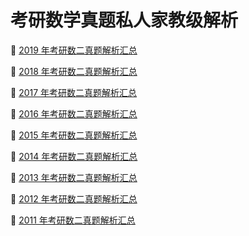 # 考研数学真题私人家教级解析

📖 [2019 年考研数二真题解析汇总](https://zhaokaifeng.com/?page_id=10824)

📖 [2018 年考研数二真题解析汇总](https://zhaokaifeng.com/?page_id=10820)

📖 [2017 年考研数二真题解析汇总](https://zhaokaifeng.com/?page_id=9020)

📖 [2016 年考研数二真题解析汇总](https://zhaokaifeng.com/?page_id=9017)

📖 [2015 年考研数二真题解析汇总](https://zhaokaifeng.com/?page_id=9014)

📖 [2014 年考研数二真题解析汇总](https://zhaokaifeng.com/?page_id=9009)

📖 [2013 年考研数二真题解析汇总](https://zhaokaifeng.com/?page_id=9004)

📖 [2012 年考研数二真题解析汇总](https://zhaokaifeng.com/?page_id=8999)

📖 [2011 年考研数二真题解析汇总](https://zhaokaifeng.com/?page_id=8648)



